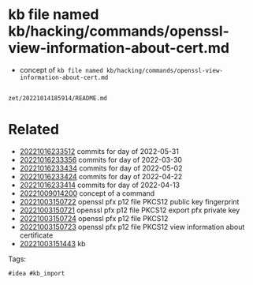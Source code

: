 # kb file named kb/hacking/commands/openssl-view-information-about-cert.md

- concept of `kb file named kb/hacking/commands/openssl-view-information-about-cert.md`

```
```

` zet/20221014185914/README.md `

# Related

- [20221016233512](/zet/20221016233512/README.md) commits for day of 2022-05-31
- [20221016233356](/zet/20221016233356/README.md) commits for day of 2022-03-30
- [20221016233434](/zet/20221016233434/README.md) commits for day of 2022-05-02
- [20221016233424](/zet/20221016233424/README.md) commits for day of 2022-04-22
- [20221016233414](/zet/20221016233414/README.md) commits for day of 2022-04-13
- [20221009014200](/zet/20221009014200/README.md) concept of a command
- [20221003150722](/zet/20221003150722/README.md) openssl pfx p12 file PKCS12 public key fingerprint
- [20221003150721](/zet/20221003150721/README.md) openssl pfx p12 file PKCS12 export pfx private key
- [20221003150724](/zet/20221003150724/README.md) openssl pfx p12 file PKCS12
- [20221003150723](/zet/20221003150723/README.md) openssl pfx p12 file PKCS12 view information about certificate
- [20221003151443](/zet/20221003151443/README.md) kb

Tags:

    #idea #kb_import
